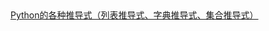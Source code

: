 ##
[Python的各种推导式（列表推导式、字典推导式、集合推导式）](https://blog.csdn.net/yjk13703623757/article/details/79490476)
